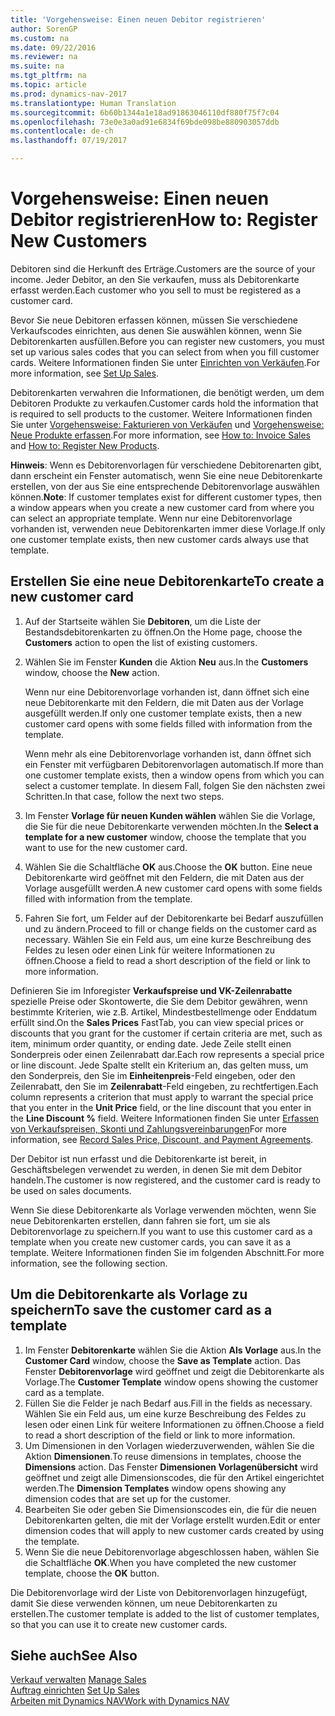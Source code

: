 ```yaml
---
title: 'Vorgehensweise: Einen neuen Debitor registrieren'
author: SorenGP
ms.custom: na
ms.date: 09/22/2016
ms.reviewer: na
ms.suite: na
ms.tgt_pltfrm: na
ms.topic: article
ms.prod: dynamics-nav-2017
ms.translationtype: Human Translation
ms.sourcegitcommit: 6b60b1344a1e18ad91863046110df880f75f7c04
ms.openlocfilehash: 73e0e3a0ad91e6834f69bde098be880903057ddb
ms.contentlocale: de-ch
ms.lasthandoff: 07/19/2017

---
```


# <a name="how-to-register-new-customers"></a><span data-ttu-id="f757c-102">Vorgehensweise: Einen neuen Debitor registrieren</span><span class="sxs-lookup"><span data-stu-id="f757c-102">How to: Register New Customers</span></span>
<span data-ttu-id="f757c-103">Debitoren sind die Herkunft des Erträge.</span><span class="sxs-lookup"><span data-stu-id="f757c-103">Customers are the source of your income.</span></span> <span data-ttu-id="f757c-104">Jeder Debitor, an den Sie verkaufen, muss als Debitorenkarte erfasst werden.</span><span class="sxs-lookup"><span data-stu-id="f757c-104">Each customer who you sell to must be registered as a customer card.</span></span>

<span data-ttu-id="f757c-105">Bevor Sie neue Debitoren erfassen können, müssen Sie verschiedene Verkaufscodes einrichten, aus denen Sie auswählen können, wenn Sie Debitorenkarten ausfüllen.</span><span class="sxs-lookup"><span data-stu-id="f757c-105">Before you can register new customers, you must set up various sales codes that you can select from when you fill customer cards.</span></span> <span data-ttu-id="f757c-106">Weitere Informationen finden Sie unter [Einrichten von Verkäufen](sales-setup-sales.md).</span><span class="sxs-lookup"><span data-stu-id="f757c-106">For more information, see [Set Up Sales](sales-setup-sales.md).</span></span>

<span data-ttu-id="f757c-107">Debitorenkarten verwahren die Informationen, die benötigt werden, um dem Debitoren Produkte zu verkaufen.</span><span class="sxs-lookup"><span data-stu-id="f757c-107">Customer cards hold the information that is required to sell products to the customer.</span></span> <span data-ttu-id="f757c-108">Weitere Informationen finden Sie unter [Vorgehensweise: Fakturieren von Verkäufen](sales-how-invoice-sales.md) und [Vorgehensweise: Neue Produkte erfassen](inventory-how-register-new-products.md).</span><span class="sxs-lookup"><span data-stu-id="f757c-108">For more information, see [How to: Invoice Sales](sales-how-invoice-sales.md) and [How to: Register New Products](inventory-how-register-new-products.md).</span></span>

<span data-ttu-id="f757c-109">**Hinweis**: Wenn es Debitorenvorlagen für verschiedene Debitorenarten gibt, dann erscheint ein Fenster automatisch, wenn Sie eine neue Debitorenkarte erstellen, von der aus Sie eine entsprechende Debitorenvorlage auswählen können.</span><span class="sxs-lookup"><span data-stu-id="f757c-109">**Note**: If customer templates exist for different customer types, then a window appears when you create a new customer card from where you can select an appropriate template.</span></span> <span data-ttu-id="f757c-110">Wenn nur eine Debitorenvorlage vorhanden ist, verwenden neue Debitorenkarten immer diese Vorlage.</span><span class="sxs-lookup"><span data-stu-id="f757c-110">If only one customer template exists, then new customer cards always use that template.</span></span>

## <a name="to-create-a-new-customer-card"></a><span data-ttu-id="f757c-111">Erstellen Sie eine neue Debitorenkarte</span><span class="sxs-lookup"><span data-stu-id="f757c-111">To create a new customer card</span></span>
1. <span data-ttu-id="f757c-112">Auf der Startseite wählen Sie **Debitoren**, um die Liste der Bestandsdebitorenkarten zu öffnen.</span><span class="sxs-lookup"><span data-stu-id="f757c-112">On the Home page, choose the **Customers** action to open the list of existing customers.</span></span>  
2. <span data-ttu-id="f757c-113">Wählen Sie im Fenster **Kunden** die Aktion **Neu** aus.</span><span class="sxs-lookup"><span data-stu-id="f757c-113">In the **Customers** window, choose the **New** action.</span></span>

    <span data-ttu-id="f757c-114">Wenn nur eine Debitorenvorlage vorhanden ist, dann öffnet sich eine neue Debitorenkarte mit den Feldern, die mit Daten aus der Vorlage ausgefüllt werden.</span><span class="sxs-lookup"><span data-stu-id="f757c-114">If only one customer template exists, then a new customer card opens with some fields filled with information from the template.</span></span>

    <span data-ttu-id="f757c-115">Wenn mehr als eine Debitorenvorlage vorhanden ist, dann öffnet sich ein Fenster mit verfügbaren Debitorenvorlagen automatisch.</span><span class="sxs-lookup"><span data-stu-id="f757c-115">If more than one customer template exists, then a window opens from which you can select a customer template.</span></span> <span data-ttu-id="f757c-116">In diesem Fall, folgen Sie den nächsten zwei Schritten.</span><span class="sxs-lookup"><span data-stu-id="f757c-116">In that case, follow the next two steps.</span></span>
3. <span data-ttu-id="f757c-117">Im Fenster **Vorlage für neuen Kunden wählen** wählen Sie die Vorlage, die Sie für die neue Debitorenkarte verwenden möchten.</span><span class="sxs-lookup"><span data-stu-id="f757c-117">In the **Select a template for a new customer** window, choose the template that you want to use for the new customer card.</span></span>
4. <span data-ttu-id="f757c-118">Wählen Sie die Schaltfläche **OK** aus.</span><span class="sxs-lookup"><span data-stu-id="f757c-118">Choose the **OK** button.</span></span> <span data-ttu-id="f757c-119">Eine neue Debitorenkarte wird geöffnet mit den Feldern, die mit Daten aus der Vorlage ausgefüllt werden.</span><span class="sxs-lookup"><span data-stu-id="f757c-119">A new customer card opens with some fields filled with information from the template.</span></span>  
5. <span data-ttu-id="f757c-120">Fahren Sie fort, um Felder auf der Debitorenkarte bei Bedarf auszufüllen und zu ändern.</span><span class="sxs-lookup"><span data-stu-id="f757c-120">Proceed to fill or change fields on the customer card as necessary.</span></span> <span data-ttu-id="f757c-121">Wählen Sie ein Feld aus, um eine kurze Beschreibung des Feldes zu lesen oder einen Link für weitere Informationen zu öffnen.</span><span class="sxs-lookup"><span data-stu-id="f757c-121">Choose a field to read a short description of the field or link to more information.</span></span>

<span data-ttu-id="f757c-122">Definieren Sie im Inforegister **Verkaufspreise und VK-Zeilenrabatte** spezielle Preise oder Skontowerte, die Sie dem Debitor gewähren, wenn bestimmte Kriterien, wie z.B. Artikel, Mindestbestellmenge oder Enddatum erfüllt sind.</span><span class="sxs-lookup"><span data-stu-id="f757c-122">On the **Sales Prices** FastTab, you can view special prices or discounts that you grant for the customer if certain criteria are met, such as item, minimum order quantity, or ending date.</span></span> <span data-ttu-id="f757c-123">Jede Zeile stellt einen Sonderpreis oder einen Zeilenrabatt dar.</span><span class="sxs-lookup"><span data-stu-id="f757c-123">Each row represents a special price or line discount.</span></span> <span data-ttu-id="f757c-124">Jede Spalte stellt ein Kriterium an, das gelten muss, um den Sonderpreis, den Sie im **Einheitenpreis**-Feld eingeben, oder den Zeilenrabatt, den Sie im **Zeilenrabatt**-Feld eingeben, zu rechtfertigen.</span><span class="sxs-lookup"><span data-stu-id="f757c-124">Each column represents a criterion that must apply to warrant the special price that you enter in the **Unit Price** field, or the line discount that you enter in the **Line Discount %** field.</span></span> <span data-ttu-id="f757c-125">Weitere Informationen finden Sie unter [Erfassen von Verkaufspreisen, Skonti und Zahlungsvereinbarungen](sales-how-record-sales-price-discount-payment-agreements.md)</span><span class="sxs-lookup"><span data-stu-id="f757c-125">For more information, see [Record Sales Price, Discount, and Payment Agreements](sales-how-record-sales-price-discount-payment-agreements.md).</span></span>

<span data-ttu-id="f757c-126">Der Debitor ist nun erfasst und die Debitorenkarte ist bereit, in Geschäftsbelegen verwendet zu werden, in denen Sie mit dem Debitor handeln.</span><span class="sxs-lookup"><span data-stu-id="f757c-126">The customer is now registered, and the customer card is ready to be used on sales documents.</span></span>

<span data-ttu-id="f757c-127">Wenn Sie diese Debitorenkarte als Vorlage verwenden möchten, wenn Sie neue Debitorenkarten erstellen, dann fahren sie fort, um sie als Debitorenvorlage zu speichern.</span><span class="sxs-lookup"><span data-stu-id="f757c-127">If you want to use this customer card as a template when you create new customer cards, you can save it as a template.</span></span> <span data-ttu-id="f757c-128">Weitere Informationen finden Sie im folgenden Abschnitt.</span><span class="sxs-lookup"><span data-stu-id="f757c-128">For more information, see the following section.</span></span>

## <a name="to-save-the-customer-card-as-a-template"></a><span data-ttu-id="f757c-129">Um die Debitorenkarte als Vorlage zu speichern</span><span class="sxs-lookup"><span data-stu-id="f757c-129">To save the customer card as a template</span></span>
1. <span data-ttu-id="f757c-130">Im Fenster **Debitorenkarte** wählen Sie die Aktion **Als Vorlage** aus.</span><span class="sxs-lookup"><span data-stu-id="f757c-130">In the **Customer Card** window, choose the **Save as Template** action.</span></span> <span data-ttu-id="f757c-131">Das Fenster **Debitorenvorlage** wird geöffnet und zeigt die Debitorenkarte als Vorlage.</span><span class="sxs-lookup"><span data-stu-id="f757c-131">The **Customer Template** window opens showing the customer card as a template.</span></span>
2. <span data-ttu-id="f757c-132">Füllen Sie die Felder je nach Bedarf aus.</span><span class="sxs-lookup"><span data-stu-id="f757c-132">Fill in the fields as necessary.</span></span> <span data-ttu-id="f757c-133">Wählen Sie ein Feld aus, um eine kurze Beschreibung des Feldes zu lesen oder einen Link für weitere Informationen zu öffnen.</span><span class="sxs-lookup"><span data-stu-id="f757c-133">Choose a field to read a short description of the field or link to more information.</span></span>
3. <span data-ttu-id="f757c-134">Um Dimensionen in den Vorlagen wiederzuverwenden, wählen Sie die Aktion **Dimensionen**.</span><span class="sxs-lookup"><span data-stu-id="f757c-134">To reuse dimensions in templates, choose the **Dimensions** action.</span></span> <span data-ttu-id="f757c-135">Das Fenster **Dimensionen Vorlagenübersicht** wird geöffnet und zeigt alle Dimensionscodes, die für den Artikel eingerichtet werden.</span><span class="sxs-lookup"><span data-stu-id="f757c-135">The **Dimension Templates** window opens showing any dimension codes that are set up for the customer.</span></span>
4. <span data-ttu-id="f757c-136">Bearbeiten Sie oder geben Sie Dimensionscodes ein, die für die neuen Debitorenkarten gelten, die mit der Vorlage erstellt wurden.</span><span class="sxs-lookup"><span data-stu-id="f757c-136">Edit or enter dimension codes that will apply to new customer cards created by using the template.</span></span>  
5. <span data-ttu-id="f757c-137">Wenn Sie die neue Debitorenvorlage abgeschlossen haben, wählen Sie die Schaltfläche **OK**.</span><span class="sxs-lookup"><span data-stu-id="f757c-137">When you have completed the new customer template, choose the **OK** button.</span></span>

<span data-ttu-id="f757c-138">Die Debitorenvorlage wird der Liste von Debitorenvorlagen hinzugefügt, damit Sie diese verwenden können, um neue Debitorenkarten zu erstellen.</span><span class="sxs-lookup"><span data-stu-id="f757c-138">The customer template is added to the list of customer templates, so that you can use it to create new customer cards.</span></span>

## <a name="see-also"></a><span data-ttu-id="f757c-139">Siehe auch</span><span class="sxs-lookup"><span data-stu-id="f757c-139">See Also</span></span>  
<span data-ttu-id="f757c-140">[Verkauf verwalten](sales-manage-sales.md)  </span><span class="sxs-lookup"><span data-stu-id="f757c-140">[Manage Sales](sales-manage-sales.md)  </span></span>  
<span data-ttu-id="f757c-141">[Auftrag einrichten](sales-setup-sales.md)  </span><span class="sxs-lookup"><span data-stu-id="f757c-141">[Set Up Sales](sales-setup-sales.md)  </span></span>  
[<span data-ttu-id="f757c-142">Arbeiten mit Dynamics NAV</span><span class="sxs-lookup"><span data-stu-id="f757c-142">Work with Dynamics NAV</span></span>](ui-work-product.md)


